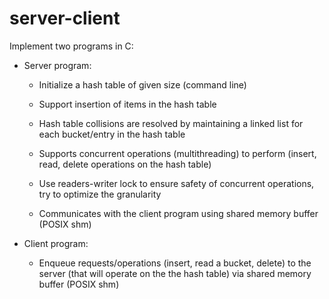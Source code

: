 # server-client  
Implement two programs in C:  

* Server program:

     - Initialize a hash table of given size (command line)  

     - Support insertion of items in the hash table  

     - Hash table collisions are resolved by maintaining a linked list 
for each bucket/entry in the hash table  

     - Supports concurrent operations (multithreading) to perform 
(insert, read, delete operations on the hash table)  

     - Use readers-writer lock to ensure safety of concurrent 
operations, try to optimize the granularity  

     - Communicates with the client program using shared memory buffer 
(POSIX shm)      

* Client program:

     - Enqueue requests/operations (insert, read a bucket, delete) to 
the server (that will operate on the the hash table) via shared memory 
buffer (POSIX shm)
